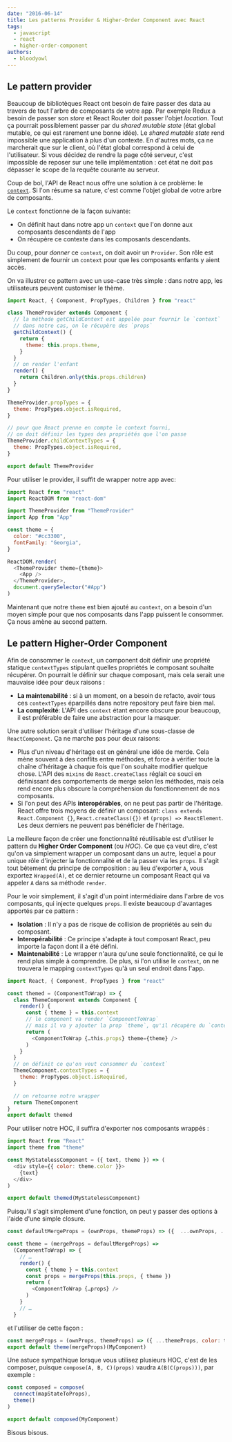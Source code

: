 ```yaml
---
date: "2016-06-14"
title: Les patterns Provider & Higher-Order Component avec React
tags:
  - javascript
  - react
  - higher-order-component
authors:
  - bloodyowl
---
```


## Le pattern provider

Beaucoup de bibliotèques React ont besoin de faire passer des data au travers de tout l'arbre de composants de votre app. Par exemple Redux a besoin de passer son *store* et React Router doit passer l'objet *location*. Tout ça pourrait possiblement passer par du *shared mutable state* (état global mutable, ce qui est rarement une bonne idée). Le *shared mutable state* rend impossible une application à plus d'un contexte. En d'autres mots, ça ne marcherait que sur le client, où l'état global correspond à celui de l'utilisateur. Si vous décidez de rendre la page côté serveur, c'est impossible de reposer sur une telle implémentation : cet état ne doit pas dépasser le scope de la requête courante au serveur.

Coup de bol, l'API de React nous offre une solution à ce problème: le [`context`](http://facebook.github.io/react/docs/context.html). Si l'on résume sa nature, c'est comme l'objet global de votre arbre de composants.

Le `context` fonctionne de la façon suivante:

- On définit haut dans notre app un `context` que l'on donne aux composants descendants de l'app
- On récupère ce contexte dans les composants descendants.

Du coup, pour *donner* ce `context`, on doit avoir un `Provider`. Son rôle est simplement de fournir un `context` pour que les composants enfants y aient accès.

On va illustrer ce pattern avec un use-case très simple : dans notre app, les utilisateurs peuvent customiser le thème.

```javascript
import React, { Component, PropTypes, Children } from "react"

class ThemeProvider extends Component {
  // la méthode getChildContext est appelée pour fournir le `context`
  // dans notre cas, on le récupère des `props`
  getChildContext() {
    return {
      theme: this.props.theme,
    }
  }
  // on render l'enfant
  render() {
    return Children.only(this.props.children)
  }
}

ThemeProvider.propTypes = {
  theme: PropTypes.object.isRequired,
}

// pour que React prenne en compte le context fourni,
// on doit définir les types des propriétés que l'on passe
ThemeProvider.childContextTypes = {
  theme: PropTypes.object.isRequired,
}

export default ThemeProvider
```

Pour utiliser le provider, il suffit de wrapper notre app avec:

```javascript
import React from "react"
import ReactDOM from "react-dom"

import ThemeProvider from "ThemeProvider"
import App from "App"

const theme = {
  color: "#cc3300",
  fontFamily: "Georgia",
}

ReactDOM.render(
  <ThemeProvider theme={theme}>
    <App />
  </ThemeProvider>,
  document.querySelector("#App")
)
```

Maintenant que notre `theme` est bien ajouté au `context`, on a besoin d'un moyen simple pour que nos composants dans l'app puissent le consommer. Ça nous amène au second pattern.

## Le pattern Higher-Order Component

Afin de consommer le `context`, un component doit définir une propriété statique `contextTypes` stipulant quelles propriétés le composant souhaite récupérer. On pourrait le définir sur chaque composant, mais cela serait une mauvaise idée pour deux raisons :

- **La maintenabilité** : si à un moment, on a besoin de refacto, avoir tous ces `contextTypes` éparpillés dans notre repository peut faire bien mal.
- **La complexité**: L'API des `context` étant encore obscure pour beaucoup, il est préférable de faire une abstraction pour la masquer.

Une autre solution serait d'utiliser l'héritage d'une sous-classe de `ReactComponent`. Ça ne marche pas pour deux raisons:

- Plus d'un niveau d'héritage est en général une idée de merde. Cela mène souvent à des conflits entre méthodes, et force à vérifier toute la chaîne d'héritage à chaque fois que l'on souhaite modifier quelque chose. L'API des `mixins` de `React.createClass` réglait ce souci en définissant des comportements de merge selon les méthodes, mais cela rend encore plus obscure la compréhension du fonctionnement de nos composants.
- Si l'on peut des APIs **interopérables**, on ne peut pas partir de l'héritage. React offre trois moyens de définir un composant: `class extends React.Component {}`, `React.createClass({})` et `(props) => ReactElement`. Les deux derniers ne peuvent pas bénéficier de l'héritage.

La meilleure façon de créer une fonctionnalité réutilisable est d'utiliser le pattern du **Higher Order Component** (ou *HOC*). Ce que ça veut dire, c'est qu'on va simplement wrapper un composant dans un autre, lequel a pour unique rôle d'injecter la fonctionnalité et de la passer via les `props`. Il s'agit tout bêtement du principe de composition : au lieu d'exporter `A`, vous exportez `Wrapped(A)`, et ce dernier retourne un composant React qui va appeler `A` dans sa méthode `render`.

Pour le voir simplement, il s'agit d'un point intermédiaire dans l'arbre de vos composants, qui injecte quelques `props`. Il existe beaucoup d'avantages apportés par ce pattern :

- **Isolation** : Il n'y a pas de risque de collision de propriétés au sein du composant.
- **Interopérabilité** : Ce principe s'adapte à tout composant React, peu importe la façon dont il a été défini.
- **Maintenabilité** : Le wrapper n'aura qu'une seule fonctionnalité, ce qui le rend plus simple à comprendre. De plus, si l'on utilise le `context`, on ne trouvera le mapping `contextTypes` qu'à un seul endroit dans l'app.

```javascript
import React, { Component, PropTypes } from "react"

const themed = (ComponentToWrap) => {
  class ThemeComponent extends Component {
    render() {
      const { theme } = this.context
      // le component va render `ComponentToWrap`
      // mais il va y ajouter la prop `theme`, qu'il récupère du `context`
      return (
        <ComponentToWrap {…this.props} theme={theme} />
      )
    }
  }
  // on définit ce qu'on veut consommer du `context`
  ThemeComponent.contextTypes = {
    theme: PropTypes.object.isRequired,
  }

  // on retourne notre wrapper
  return ThemeComponent
}
export default themed
```

Pour utiliser notre HOC, il suffira d'exporter nos composants wrappés :

```javascript
import React from "React"
import theme from "theme"

const MyStatelessComponent = ({ text, theme }) => (
  <div style={{ color: theme.color }}>
    {text}
  </div>
)

export default themed(MyStatelessComponent)
```

Puisqu'il s'agit simplement d'une fonction, on peut y passer des options à l'aide d'une simple closure.

```javascript
const defaultMergeProps = (ownProps, themeProps) => ({  ...ownProps, ...themeProps })

const theme = (mergeProps = defaultMergeProps) =>
  (ComponentToWrap) => {
    // …
    render() {
      const { theme } = this.context
      const props = mergeProps(this.props, { theme })
      return (
        <ComponentToWrap {…props} />
      )
    }
    // …
  }
```

et l'utiliser de cette façon :

```javascript
const mergeProps = (ownProps, themeProps) => ({ ...themeProps, color: themeProps.theme.color })
export default theme(mergeProps)(MyComponent)
```

Une astuce sympathique lorsque vous utilisez plusieurs HOC, c'est de les composer, puisque `compose(A, B, C)(props)` vaudra `A(B(C(props)))`, par exemple :

```javascript
const composed = compose(
  connect(mapStateToProps),
  theme()
)

export default composed(MyComponent)
```

Bisous bisous.
